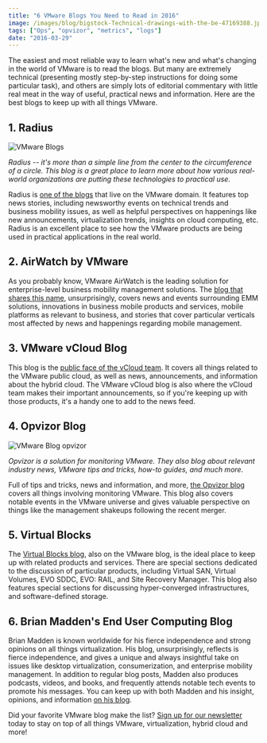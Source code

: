 ```yaml
---
title: "6 VMware Blogs You Need to Read in 2016"
image: /images/blog/bigstock-Technical-drawings-with-the-be-47169388.jpg
tags: ["Ops", "opvizor", "metrics", "logs"]
date: "2016-03-29"
---
```


The easiest and most reliable way to learn what's new and what's changing in the world of VMware is to read the blogs. But many are extremely technical (presenting mostly step-by-step instructions for doing some particular task), and others are simply lots of editorial commentary with little real meat in the way of useful, practical news and information. Here are the best blogs to keep up with all things VMware. 

## **1\. Radius**

![VMware Blogs](/images/blog/bigstock-Technical-drawings-with-the-be-47169388.jpg)

_Radius -- it's more than a simple line from the center to the circumference of a circle. This blog is a great place to learn more about how various real-world organizations are putting these technologies to practical use._

Radius is [one of the blogs](http://www.vmware.com/radius/) that live on the VMware domain. It features top news stories, including newsworthy events on technical trends and business mobility issues, as well as helpful perspectives on happenings like new announcements, virtualization trends, insights on cloud computing, etc. Radius is an excellent place to see how the VMware products are being used in practical applications in the real world. 

## **2\. AirWatch by VMware** 

As you probably know, VMware AirWatch is the leading solution for enterprise-level business mobility management solutions. The [blog that shares this name](http://blogs.air-watch.com/category/industry-verticals/#.VtrniPkrJmM), unsurprisingly, covers news and events surrounding EMM solutions, innovations in business mobile products and services, mobile platforms as relevant to business, and stories that cover particular verticals most affected by news and happenings regarding mobile management. 

## **3\. VMware vCloud Blog** 

This blog is the [public face of the vCloud team](http://blogs.vmware.com/vcloud/). It covers all things related to the VMware public cloud, as well as news, announcements, and information about the hybrid cloud. The VMware vCloud blog is also where the vCloud team makes their important announcements, so if you're keeping up with those products, it's a handy one to add to the news feed. 

## **4\. Opvizor Blog**

![VMware Blog opvizor](/images/blog/bigstock-Close-up-of-human-hands-using--111330503.jpg)

_Opvizor is a solution for monitoring VMware. They also blog about relevant industry news, VMware tips and tricks, how-to guides, and much more._ 

Full of tips and tricks, news and information, and more, [the Opvizor blog](/blog/) covers all things involving monitoring VMware. This blog also covers notable events in the VMware universe and gives valuable perspective on things like the management shakeups following the recent merger. 

## **5\. Virtual Blocks** 

The [Virtual Blocks blog](https://blogs.vmware.com/virtualblocks/), also on the VMware blog, is the ideal place to keep up with related products and services. There are special sections dedicated to the discussion of particular products, including Virtual SAN, Virtual Volumes, EVO SDDC, EVO: RAIL, and Site Recovery Manager. This blog also features special sections for discussing hyper-converged infrastructures, and software-defined storage. 

## **6\. Brian Madden's End User Computing Blog** 

Brian Madden is known worldwide for his fierce independence and strong opinions on all things virtualization. His blog, unsurprisingly, reflects is fierce independence, and gives a unique and always insightful take on issues like desktop virtualization, consumerization, and enterprise mobility management. In addition to regular blog posts, Madden also produces podcasts, videos, and books, and frequently attends notable tech events to promote his messages. You can keep up with both Madden and his insight, opinions, and information [on his blog](http://www.brianmadden.com/). 

Did your favorite VMware blog make the list? [Sign up for our newsletter](http://opvizor.us6.list-manage.com/subscribe?u=5e67b89e18341af0e8844b002&id=1e918cd24e) today to stay on top of all things VMware, virtualization, hybrid cloud and more!
